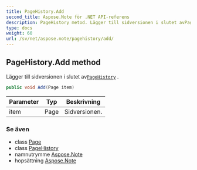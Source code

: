 ```yaml
---
title: PageHistory.Add
second_title: Aspose.Note för .NET API-referens
description: PageHistory metod. Lägger till sidversionen i slutet avPageHistory .
type: docs
weight: 60
url: /sv/net/aspose.note/pagehistory/add/
---
```

## PageHistory.Add method

Lägger till sidversionen i slutet av[`PageHistory`](../) .

```csharp
public void Add(Page item)
```

| Parameter | Typ | Beskrivning |
| --- | --- | --- |
| item | Page | Sidversionen. |

### Se även

* class [Page](../../page/)
* class [PageHistory](../)
* namnutrymme [Aspose.Note](../../pagehistory/)
* hopsättning [Aspose.Note](../../../)


